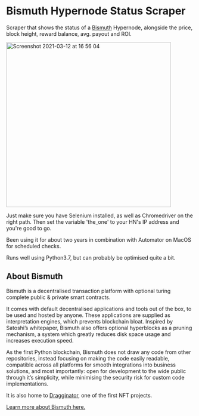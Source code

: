 # Bismuth Hypernode Status Scraper
Scraper that shows the status of a [Bismuth](https://bismuth.cz/summary/) Hypernode, alongside the price, block height, reward balance, avg. payout and ROI.

<img width="442" alt="Screenshot 2021-03-12 at 16 56 04" src="https://user-images.githubusercontent.com/46287411/110965951-0c7e6180-8355-11eb-8503-36fdc31feae5.png">

Just make sure you have Selenium installed, as well as Chromedriver on the right path. Then set the variable 'the_one' to your HN's IP address and you're good to go.

Been using it for about two years in combination with Automator on MacOS for scheduled checks. 

Runs well using Python3.7, but can probably be optimised quite a bit.

## About Bismuth
Bismuth is a decentralised transaction platform with optional turing complete public & private smart contracts. 

It comes with default decentralised applications and tools out of the box, to be used and hosted by anyone. These applications are supplied as interpretation engines, which prevents blockchain bloat. Inspired by Satoshi’s whitepaper, Bismuth also offers optional hyperblocks as a pruning mechanism, a system which greatly reduces disk space usage and increases execution speed.

As the first Python blockchain, Bismuth does not draw any code from other repositories, instead focusing on making the code easily readable, compatible across all platforms for smooth integrations into business solutions, and most importantly: open for development to the wide public through it’s simplicity, while minimising the security risk for custom code implementations.

It is also home to [Dragginator](https://dragginator.com/), one of the first NFT projects. 

[Learn more about Bismuth here.](https://github.com/bismuthfoundation/Bismuth-FAQ)
